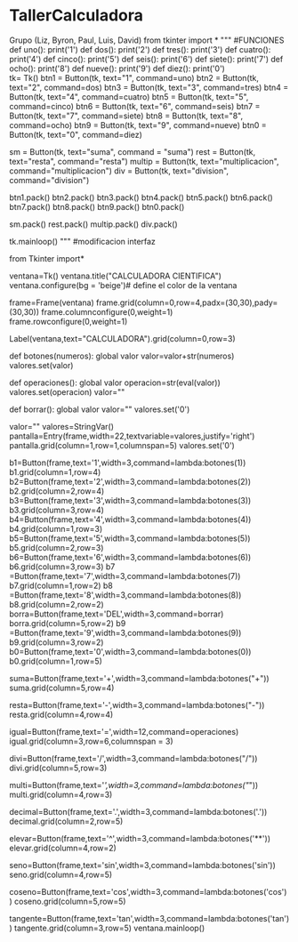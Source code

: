 # TallerCalculadora
Grupo (Liz, Byron, Paul, Luis, David)
from tkinter import *
"""
#FUNCIONES
def uno(): 
    print('1')
def dos(): 
    print('2')
def tres(): 
    print('3')
def cuatro(): 
    print('4')
def cinco(): 
    print('5')
def seis(): 
    print('6')
def siete(): 
    print('7')
def ocho(): 
    print('8')
def nueve(): 
    print('9')
def diez(): 
    print('0')    
tk= Tk()
btn1 = Button(tk, text="1", command=uno)
btn2 = Button(tk, text="2", command=dos)
btn3 = Button(tk, text="3", command=tres)
btn4 = Button(tk, text="4", command=cuatro)
btn5 = Button(tk, text="5", command=cinco)
btn6 = Button(tk, text="6", command=seis)
btn7 = Button(tk, text="7", command=siete)
btn8 = Button(tk, text="8", command=ocho)
btn9 = Button(tk, text="9", command=nueve)
btn0 = Button(tk, text="0", command=diez)

sm = Button(tk, text="suma", command = "suma")
rest = Button(tk, text="resta", command="resta")
multip = Button(tk, text="multiplicacion", command="multiplicacion")
div = Button(tk, text="division", command="division")

btn1.pack()
btn2.pack()
btn3.pack()
btn4.pack()
btn5.pack()
btn6.pack()
btn7.pack()
btn8.pack()
btn9.pack()
btn0.pack()

sm.pack()
rest.pack()
multip.pack()
div.pack()

tk.mainloop()
"""
#modificacion interfaz

from Tkinter import*


ventana=Tk()
ventana.title("CALCULADORA CIENTIFICA")
ventana.configure(bg = 'beige')# define el color de la ventana

frame=Frame(ventana)
frame.grid(column=0,row=4,padx=(30,30),pady=(30,30))
frame.columnconfigure(0,weight=1)
frame.rowconfigure(0,weight=1)

Label(ventana,text="CALCULADORA").grid(column=0,row=3)

def botones(numeros):
    global valor
    valor=valor+str(numeros)
    valores.set(valor)

def operaciones():
    global valor
    operacion=str(eval(valor))
    valores.set(operacion)
    valor=""

def borrar():
    global valor
    valor=""
    valores.set('0')
    
valor=""
valores=StringVar()
pantalla=Entry(frame,width=22,textvariable=valores,justify='right')
pantalla.grid(column=1,row=1,columnspan=5)
valores.set('0')


b1=Button(frame,text='1',width=3,command=lambda:botones(1))
b1.grid(column=1,row=4)
b2=Button(frame,text='2',width=3,command=lambda:botones(2))
b2.grid(column=2,row=4)
b3=Button(frame,text='3',width=3,command=lambda:botones(3))
b3.grid(column=3,row=4)
b4=Button(frame,text='4',width=3,command=lambda:botones(4))
b4.grid(column=1,row=3)
b5=Button(frame,text='5',width=3,command=lambda:botones(5))
b5.grid(column=2,row=3)
b6=Button(frame,text='6',width=3,command=lambda:botones(6))
b6.grid(column=3,row=3)
b7 =Button(frame,text='7',width=3,command=lambda:botones(7))
b7.grid(column=1,row=2)
b8 =Button(frame,text='8',width=3,command=lambda:botones(8))
b8.grid(column=2,row=2)
borra=Button(frame,text='DEL',width=3,command=borrar)
borra.grid(column=5,row=2)
b9 =Button(frame,text='9',width=3,command=lambda:botones(9))
b9.grid(column=3,row=2)
b0=Button(frame,text='0',width=3,command=lambda:botones(0))
b0.grid(column=1,row=5)

suma=Button(frame,text='+',width=3,command=lambda:botones("+"))
suma.grid(column=5,row=4)

resta=Button(frame,text='-',width=3,command=lambda:botones("-"))
resta.grid(column=4,row=4)

igual=Button(frame,text='=',width=12,command=operaciones)
igual.grid(column=3,row=6,columnspan = 3)

divi=Button(frame,text='/',width=3,command=lambda:botones("/"))
divi.grid(column=5,row=3)

multi=Button(frame,text='*',width=3,command=lambda:botones("*"))
multi.grid(column=4,row=3)

decimal=Button(frame,text='.',width=3,command=lambda:botones('.'))
decimal.grid(column=2,row=5)

elevar=Button(frame,text='^',width=3,command=lambda:botones('**'))
elevar.grid(column=4,row=2)

seno=Button(frame,text='sin',width=3,command=lambda:botones('sin'))
seno.grid(column=4,row=5)

coseno=Button(frame,text='cos',width=3,command=lambda:botones('cos'))
coseno.grid(column=5,row=5)

tangente=Button(frame,text='tan',width=3,command=lambda:botones('tan'))
tangente.grid(column=3,row=5)
ventana.mainloop()


